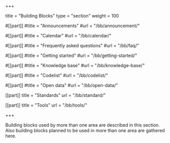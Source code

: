 +++

title = "Building Blocks"
type = "section"
weight = 100

#[[part]]
#title = "Announcements"
#url = "/bb/announcement/"

#[[part]]
#title = "Calendar"
#url = "/bb/calendar/"

#[[part]]
#title = "Frequently asked questions"
#url = "/bb/faq/"

#[[part]]
#title = "Getting started"
#url = "/bb/getting-started/"

#[[part]]
#title = "Knowledge base"
#url = "/bb/knowledge-base/"

#[[part]]
#title = "Codelist"
#url = "/bb/codelist/"

#[[part]]
#title = "Open data"
#url = "/bb/open-data/"

[[part]]
title = "Standards"
url = "/bb/standard/"

[[part]]
title = "Tools"
url = "/bb/tools/"

+++

Building blocks used by more than one area are described in this section. Also building blocks planned to be used in more than one area are gathered here.
